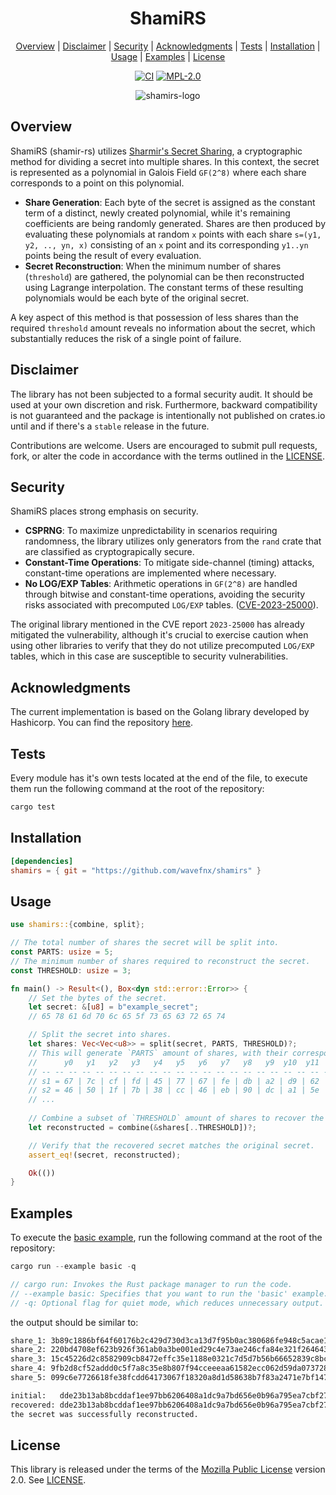 <h1 align="center"> ShamiRS </h1>

<div align="center"> 
    
[Overview](#Overview) | [Disclaimer](#Disclaimer) | [Security](#Security) | [Acknowledgments](#Acknowledgments) | [Tests](#Tests) | [Installation](#Installation) | [Usage](#Usage) | [Examples](#Examples) | [License](#License)
</div>

<div align="center">
    
[![CI](https://img.shields.io/github/actions/workflow/status/wavefnx/shamirs/ci.yml?style=flat-square&label=CI&labelColor=%23343940&color=%2340C057)](https://github.com/wavefnx/shamirs/actions/workflows/ci.yml)
[![MPL-2.0](https://img.shields.io/github/license/wavefnx/shamirs?style=flat-square&color=blue&label=)](LICENSE)
</div>


<div align="center">
    
![shamirs-logo](https://github.com/wavefnx/shamirs/assets/157986149/c3cb34a4-646f-431e-81da-73327ad98c8d)
</div>

## Overview
ShamiRS (shamir-rs) utilizes [Sharmir's Secret Sharing](https://en.wikipedia.org/wiki/Shamir%27s_secret_sharing), a cryptographic method for dividing a secret into multiple shares. In this context, the secret is represented as a polynomial in Galois Field `GF(2^8)` where each share corresponds to a point on this polynomial.

- **Share Generation**: Each byte of the secret is assigned as the constant term of a distinct, newly created polynomial, while it's remaining coefficients are being randomly generated. Shares are then produced by evaluating these polynomials at random `x` points with each share `s=(y1, y2, .., yn, x)` consisting of an `x` point and its corresponding `y1..yn` points being the result of every evaluation.
- **Secret Reconstruction**: When the minimum number of shares (`threshold`)  are gathered, the polynomial can be then reconstructed using Lagrange interpolation. The constant terms of these resulting polynomials would be each byte of the original secret.

A key aspect of this method is that possession of less shares than the required `threshold` amount reveals no information about the secret, which substantially reduces the risk of a single point of failure.

## Disclaimer
The library has not been subjected to a formal security audit. It should be used at your own discretion and risk. Furthermore, backward compatibility is not guaranteed and the package is intentionally not published on crates.io until and if there's a `stable` release in the future.

Contributions are welcome. Users are encouraged to submit pull requests, fork, or alter the code in accordance with the terms outlined in the [LICENSE](#LICENSE).

## Security
ShamiRS places strong emphasis on security.

- **CSPRNG**: To maximize unpredictability in scenarios requiring randomness, the library utilizes only generators from the `rand` crate that are classified as cryptograpically secure.
- **Constant-Time Operations**: To mitigate side-channel (timing) attacks, constant-time operations are implemented where necessary.
- **No LOG/EXP Tables**: Arithmetic operations in `GF(2^8)` are handled through bitwise and constant-time operations, avoiding the security risks associated with precomputed `LOG/EXP` tables. ([CVE-2023-25000](https://github.com/advisories/GHSA-vq4h-9ghm-qmrr)).

The original library mentioned in the CVE report `2023-25000` has already mitigated the vulnerability, although it's crucial to exercise caution when using other libraries to verify that they do not utilize precomputed `LOG/EXP` tables, which in this case are susceptible to security vulnerabilities.

## Acknowledgments
The current implementation is based on the Golang library developed by Hashicorp. You can find the repository [here](https://github.com/hashicorp/vault/blob/main/shamir/shamir.go).

## Tests
Every module has it's own tests located at the end of the file, to execute them run the following command at the root of the repository:  

```rust
cargo test
```

## Installation
```toml
[dependencies]
shamirs = { git = "https://github.com/wavefnx/shamirs" }
```

## Usage
```rust
use shamirs::{combine, split};

// The total number of shares the secret will be split into.
const PARTS: usize = 5;
// The minimum number of shares required to reconstruct the secret.
const THRESHOLD: usize = 3;

fn main() -> Result<(), Box<dyn std::error::Error>> {
    // Set the bytes of the secret.
    let secret: &[u8] = b"example_secret";
    // 65 78 61 6d 70 6c 65 5f 73 65 63 72 65 74

    // Split the secret into shares.
    let shares: Vec<Vec<u8>> = split(secret, PARTS, THRESHOLD)?;
    // This will generate `PARTS` amount of shares, with their corresponding coordinates.
    //      y0   y1   y2   y3   y4   y5   y6   y7   y8   y9  y10  y11  y12  y13   x
    // -- -- -- -- -- -- -- -- -- -- -- -- -- -- -- -- -- -- -- -- -- -- -- -- -- -- --
    // s1 = 67 | 7c | cf | fd | 45 | 77 | 67 | fe | db | a2 | d9 | 62 | 0b | c2 | 82
    // s2 = 46 | 50 | 1f | 7b | 38 | cc | 46 | eb | 90 | dc | a1 | 5e | 37 | 48 | 45
    // ...
    
    // Combine a subset of `THRESHOLD` amount of shares to recover the secret.
    let reconstructed = combine(&shares[..THRESHOLD])?;

    // Verify that the recovered secret matches the original secret.
    assert_eq!(secret, reconstructed);

    Ok(())
}
```

## Examples
To execute the [basic example](examples/basic.rs), run the following command at the root of the repository: 
```rust
cargo run --example basic -q

// cargo run: Invokes the Rust package manager to run the code.
// --example basic: Specifies that you want to run the 'basic' example.
// -q: Optional flag for quiet mode, which reduces unnecessary output.
```

the output should be similar to:

```sh
share_1: 3b89c1886bf64f60176b2c429d730d3ca13d7f95b0ac380686fe948c5acae113d0
share_2: 220bd4708ef623b926f361ab0a3be001ed29c4e73ae246cfa84e321f2646430f4f
share_3: 15c45226d2c8582909cb8472effc35e1188e0321c7d5d7b56b66652839c8bc7555
share_4: 9fb2d8cf52addd0c5f7a8c35e8b807f94cceeeaa61582ecc062d59da073728f388
share_5: 099c6e7726618fe38fcdd64173067f18320a8d1d58638b7f83a2471e7bf1472570

initial:   dde23b13ab8bcddaf1ee97bb6206408a1dc9a7bd656e0b96a795ea7cbf27abeb
recovered: dde23b13ab8bcddaf1ee97bb6206408a1dc9a7bd656e0b96a795ea7cbf27abeb
the secret was successfully reconstructed.
```

## License
This library is released under the terms of the [Mozilla Public License](https://www.mozilla.org/en-US/MPL/) version 2.0. See [LICENSE](LICENSE).
